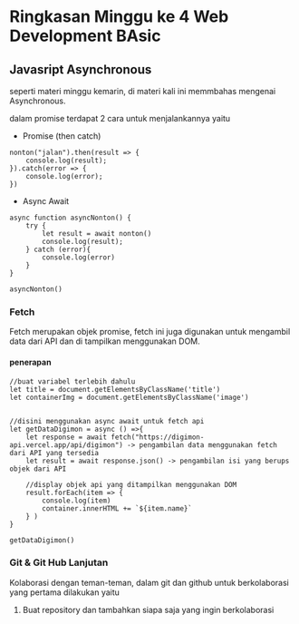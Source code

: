 <h1>Ringkasan Minggu ke 4 Web Development BAsic</h1>

<h2>Javasript Asynchronous</h2>
seperti materi minggu kemarin, di materi kali ini memmbahas mengenai Asynchronous.

dalam promise terdapat 2 cara untuk menjalankannya yaitu

- Promise (then catch)
```
nonton("jalan").then(result => {
    console.log(result);
}).catch(error => {
    console.log(error);
})
```

- Async Await
```
async function asyncNonton() {
    try {
        let result = await nonton()
        console.log(result);
    } catch (error){
        console.log(error)
    }
}

asyncNonton()
```

<h3>Fetch</h3>
Fetch merupakan objek promise, fetch ini juga digunakan untuk mengambil data dari API dan di tampilkan menggunakan DOM.

<h4>penerapan</h4>

```
//buat variabel terlebih dahulu
let title = document.getElementsByClassName('title')
let containerImg = document.getElementsByClassName('image')


//disini menggunakan async await untuk fetch api 
let getDataDigimon = async () =>{
    let response = await fetch("https://digimon-api.vercel.app/api/digimon") -> pengambilan data menggunakan fetch dari API yang tersedia
    let result = await response.json() -> pengambilan isi yang berups objek dari API
    
    //display objek api yang ditampilkan menggunakan DOM
    result.forEach(item => {
        console.log(item)
        container.innerHTML += `${item.name}`
    } )
}

getDataDigimon()
```

<h3>Git & Git Hub Lanjutan </h3>

Kolaborasi dengan teman-teman, dalam git dan github untuk berkolaborasi yang pertama dilakukan yaitu

1. Buat repository dan tambahkan siapa saja yang ingin berkolaborasi
